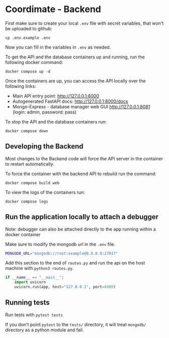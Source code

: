 # Coordimate - Backend

First make sure to create your local `.env` file with secret variables, that won't be uploaded to github:
```
cp .env.example .env
```
Now you can fill in the variables in `.env` as needed.

To get the API and the database containers up and running, run the following docker command:
```
docker compose up -d
```

Once the containers are up, you can access the API locally over the following links:
- Main API entry point: http://127.0.0.1:8000
- Autogenerated FastAPI docs: http://127.0.0.1:8000/docs
- Mongo-Express - database manager web GUI http://127.0.0.1:8081 (login: admin, password: pass)

To stop the API and the database containers run:
```
docker compose down
```

## Developing the Backend

Most changes to the Backend code will force the API server in the container to restart automatically.

To force the container with the backend API to rebuild run the command:
```
docker compose build web
```

To view the logs of the containers run:
```
docker compose logs
```


## Run the application locally to attach a debugger

Note: debugger can also be attached directly to the app running within a docker container

Make sure to modify the mongodb url in the `.env` file.
```bash
MONGODB_URL="mongodb://root:example@0.0.0.0:27017"
```

Add this section to the end of `routes.py` and run the api on the host machine with `python3 routes.py`.
```python
if __name__ == "__main__":
    import uvicorn
    uvicorn.run(app, host="127.0.0.1", port=8000)
``` 


## Running tests

Run tests with
`pytest tests`

If you don't point `pytest` to the `tests/` directory, it will treat `mongodb/`
directory as a python module and fail.
